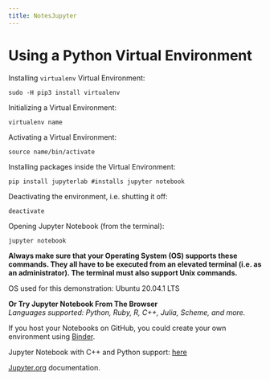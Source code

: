 ```yaml
---
title: NotesJupyter
---
```

# Using a Python Virtual Environment

Installing `virtualenv`  Virtual Environment:    
```
sudo -H pip3 install virtualenv
```  

Initializing a Virtual Environment:  
```
virtualenv name
```  

Activating a Virtual Environment:  
```
source name/bin/activate
```  

Installing packages inside the Virtual Environment:  
```
pip install jupyterlab #installs jupyter notebook
```  

Deactivating the environment, i.e. shutting it off:  
```
deactivate
```

Opening Jupyter Notebook (from the terminal):  
```
jupyter notebook
```  
**Always make sure that your Operating System (OS) supports these commands.
They all have to be executed from an elevated terminal (i.e. as an
administrator). The terminal must also support Unix commands.** 

OS used for this demonstration: Ubuntu 20.04.1 LTS  

**Or Try Jupyter Notebook From The Browser**  
*Languages supported: Python, Ruby, R, C++, Julia, Scheme, and more.*  

If you host your Notebooks on GitHub, you could create your own environment using [Binder](https://mybinder.org/).  

Jupyter Notebook with C++ and Python support: [here](https://github.com/arcelioeperez/NotebooksC)  

[Jupyter.org](https://jupyter.org/try) documentation.  
